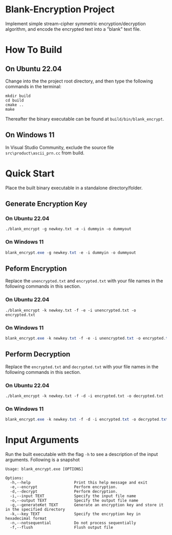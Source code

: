 # Blank-Encryption Project
Implement simple stream-cipher symmetric encryption/decryption algorithm, and encode the encrypted text into a "blank" text file.

# How To Build
## On Ubuntu 22.04
Change into the the project root directory, and then type the following commands in the terminal:
```shell
mkdir build
cd build
cmake ..
make
```

Thereafter the binary executable can be found at `build/bin/blank_encrypt`.

## On Windows 11
In Visual Studio Community, exclude the source file `src\product\ascii_prn.cc` from build.

# Quick Start
Place the built binary executable in a standalone directory/folder.
## Generate Encryption Key
### On Ubuntu 22.04
```shell
./blank_encrypt -g newkey.txt -e -i dummyin -o dummyout
```

### On Windows 11
```ps1
blank_encrypt.exe -g newkey.txt -e -i dummyin -o dummyout
```

## Peform Encryption
Replace the `unencrypted.txt` and `encrypted.txt` with your file names in the following commands in this section.

### On Ubuntu 22.04
```shell
./blank_encrypt -k newkey.txt -f -e -i unencrypted.txt -o encrypted.txt
```

### On Windows 11
```ps1
blank_encrypt.exe -k newkey.txt -f -e -i unencrypted.txt -o encrypted.txt
```

## Perform Decryption
Replace the `encrypted.txt` and `decrypted.txt` with your file names in the following commands in this section.

### On Ubuntu 22.04
```shell
./blank_encrypt -k newkey.txt -f -d -i encrypted.txt -o decrypted.txt
```

### On Windows 11
```ps1
blank_encrypt.exe -k newkey.txt -f -d -i encrypted.txt -o decrypted.txt
```

# Input Arguments
Run the built executable with the flag `-h` to see a description of the input arguments. Following is a snapshot
```shell
Usage: blank_encrypt.exe [OPTIONS]

Options:
  -h,--help                   Print this help message and exit
  -e,--encrypt                Perform encryption.
  -d,--decrypt                Perform decryption.
  -i,--input TEXT             Specify the input file name
  -o,--output TEXT            Specify the output file name
  -g,--generateKet TEXT       Generate an encryption key and store it in the specified directory
  -k,--key TEXT               Specify the encryption key in hexadecimal format
  -n,--notsequential          Do not process sequentially
  -f,--flush                  Flush output file
```
